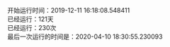 开始运行时间：2019-12-11 16:18:08.548411  
已经运行：121天  
已经运行：230次  
最后一次运行的时间是：2020-04-10 18:30:55.230093  
